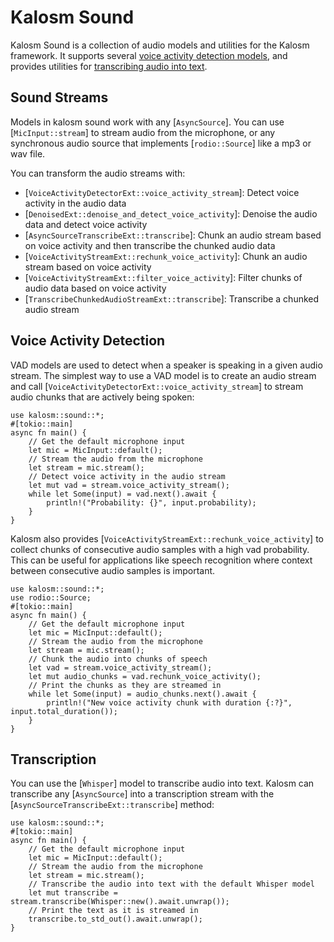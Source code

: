 # Kalosm Sound

Kalosm Sound is a collection of audio models and utilities for the Kalosm framework. It supports several [voice activity detection models](crate::VoiceActivityDetectorExt), and provides utilities for [transcribing audio into text](crate::AsyncSourceTranscribeExt).


## Sound Streams

Models in kalosm sound work with any [`AsyncSource`]. You can use [`MicInput::stream`] to stream audio from the microphone, or any synchronous audio source that implements [`rodio::Source`] like a mp3 or wav file.

You can transform the audio streams with:
- [`VoiceActivityDetectorExt::voice_activity_stream`]: Detect voice activity in the audio data
- [`DenoisedExt::denoise_and_detect_voice_activity`]: Denoise the audio data and detect voice activity
- [`AsyncSourceTranscribeExt::transcribe`]: Chunk an audio stream based on voice activity and then transcribe the chunked audio data
- [`VoiceActivityStreamExt::rechunk_voice_activity`]: Chunk an audio stream based on voice activity
- [`VoiceActivityStreamExt::filter_voice_activity`]: Filter chunks of audio data based on voice activity
- [`TranscribeChunkedAudioStreamExt::transcribe`]: Transcribe a chunked audio stream


## Voice Activity Detection

VAD models are used to detect when a speaker is speaking in a given audio stream. The simplest way to use a VAD model is to create an audio stream and call [`VoiceActivityDetectorExt::voice_activity_stream`] to stream audio chunks that are actively being spoken:

```rust, no_run
use kalosm::sound::*;
#[tokio::main]
async fn main() {
    // Get the default microphone input
    let mic = MicInput::default();
    // Stream the audio from the microphone
    let stream = mic.stream();
    // Detect voice activity in the audio stream
    let mut vad = stream.voice_activity_stream();
    while let Some(input) = vad.next().await {
        println!("Probability: {}", input.probability);
    }
}
```

Kalosm also provides [`VoiceActivityStreamExt::rechunk_voice_activity`] to collect chunks of consecutive audio samples with a high vad probability. This can be useful for applications like speech recognition where context between consecutive audio samples is important.

```rust, no_run
use kalosm::sound::*;
use rodio::Source;
#[tokio::main]
async fn main() {
    // Get the default microphone input
    let mic = MicInput::default();
    // Stream the audio from the microphone
    let stream = mic.stream();
    // Chunk the audio into chunks of speech
    let vad = stream.voice_activity_stream();
    let mut audio_chunks = vad.rechunk_voice_activity();
    // Print the chunks as they are streamed in
    while let Some(input) = audio_chunks.next().await {
        println!("New voice activity chunk with duration {:?}", input.total_duration());
    }
}
```

## Transcription

You can use the [`Whisper`] model to transcribe audio into text. Kalosm can transcribe any [`AsyncSource`] into a transcription stream with the [`AsyncSourceTranscribeExt::transcribe`] method:

```rust, no_run
use kalosm::sound::*;
#[tokio::main]
async fn main() {
    // Get the default microphone input
    let mic = MicInput::default();
    // Stream the audio from the microphone
    let stream = mic.stream();
    // Transcribe the audio into text with the default Whisper model
    let mut transcribe = stream.transcribe(Whisper::new().await.unwrap());
    // Print the text as it is streamed in
    transcribe.to_std_out().await.unwrap();
}
```
